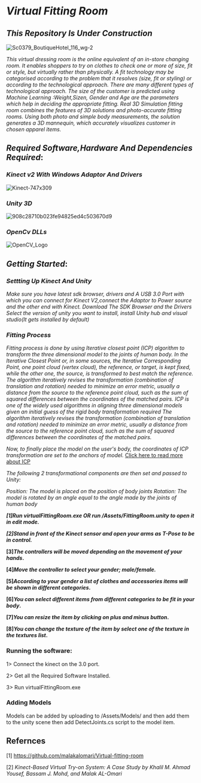#  *Virtual Fitting Room*

## *This Repository Is Under Construction*
![Sc0379_BoutiqueHotel_116_wg-2](https://user-images.githubusercontent.com/37455387/60255174-d84adf00-98ec-11e9-9286-4ea2aa11ec3d.jpg)

*This virtual dressing room  is the online equivalent of an in-store changing room. It enables shoppers to try on clothes to check one or more of size, fit or style, but virtually rather than physically.*
*A fit technology may be categorised according to the problem that it resolves (size, fit or styling) or according to the technological approach. There are many different types of technological approach.*
*The size of the customer is predicted using Machine Learning :Weight,Sizen, Gender and Age are the parameters which help in deciding the appropriate fitting.* 
*Real 3D Simulation fitting room combines the features of 3D solutions and photo-accurate fitting rooms. Using both photo and simple body measurements, the solution generates a 3D mannequin, which accurately visualizes customer in chosen apparel items.*

## *Required Software,Hardware And Dependencies Required*:

### *Kinect v2 With Windows Adaptor And Drivers*
 

![Kinect-747x309](https://user-images.githubusercontent.com/37455387/60256293-e26ddd00-98ee-11e9-9f33-b8aa3a488851.jpg)

### *Unity 3D*
![908c28710b023fe94825ed4c503670d9](https://user-images.githubusercontent.com/37455387/60256291-e1d54680-98ee-11e9-98e1-1a8ed4b4e65a.jpeg)

### *OpenCv DLLs*

![OpenCV_Logo](https://user-images.githubusercontent.com/37455387/60256835-efd79700-98ef-11e9-9f4a-6669fac086ba.png)

## *Getting Started*:

### *Settting Up  Kinect And Unity*

*Make sure you have latest sdk browser, drivers and A USB 3.0 Port with which you can connect for Kinect V2,connect the Adaptor to Power source and the other end with Kinect.*
*Download The SDK Browser and the Drivers*
*Select the version of unity you want to install, install Unity hub and visual studio(It gets installed by default)*


### *Fitting Process*
*Fitting process is done by using Iterative closest point (ICP) algorithm to transform the three dimensional model to the joints of human body.*
*In the Iterative Closest Point or, in some sources, the Iterative Corresponding Point, one point cloud (vertex cloud), the reference, or target, is kept fixed, while the other one, the source, is transformed to best match the reference. The algorithm iteratively revises the transformation (combination of translation and rotation) needed to minimize an error metric, usually a distance from the source to the reference point cloud, such as the sum of squared differences between the coordinates of the matched pairs. ICP is one of the widely used algorithms in aligning three dimensional models given an initial guess of the rigid body transformation required*
*The algorithm iteratively revises the transformation (combination of translation and rotation) needed to minimize an error metric, usually a distance from the source to the reference point cloud, such as the sum of squared differences between the coordinates of the matched pairs.*

*Now, to finally place the model on the user's body, the coordinates of ICP transformation are set to the anchors of model.*
[Click here to read more about ICP](https://en.wikipedia.org/wiki/Iterative_closest_point)

*The following 2 transformational components are then set and passed to Unity:*

*Position: The model is placed on the position of body joints*
*Rotation: The model is rotated by an angle equal to the angle made by the joints of human body*


**_[1]Run virtualFittingRoom.exe OR run /Assets/FittingRoom.unity to open it in edit mode._**

**_[2]Stand in front of the Kinect sensor and open your arms as T-Pose to be in control._**

**[3]_The controllers will be moved depending on the movement of your hands_.**

**[4]_Move the controller to select your gender; male/female._**

**[5]_According to your gender a list of clothes and accessories items will be shown in different categories_.**

**[6]_You can select different items from different categories to be fit in your body_.**

**[7]_You can resize the item by clicking on plus and minus button_.**

**[8]_You can change the texture of the item by select one of the texture in the textures list_.**

### Running the software:
1> Connect the kinect on the 3.0 port.

2> Get all the Required Software Installed.

3> Run virtualFittingRoom.exe

### Adding Models 

Models can be  added  by uploading  to /Assets/Models/ and then add them to the unity scene then add DetectJoints.cs script to the model item.


## Refernces 
[1]  https://github.com/malakalomari/Virtual-fitting-room

[2] *Kinect-Based Virtual Try-on System: A Case Study by Khalil M. Ahmad Yousef, Bassam J. Mohd, and Malak AL-Omari*
